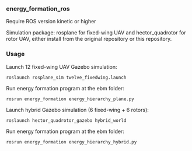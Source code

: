 ### energy_formation_ros
Require ROS version kinetic or higher

Simulation package: rosplane for fixed-wing UAV and hector_quadrotor for rotor UAV, either install from the original repository or this repository.

### Usage 

Launch 12 fixed-wing UAV Gazebo simulation:

`roslaunch rosplane_sim twelve_fixedwing.launch`

Run energy formation program at the ebm folder:

`rosrun energy_formation energy_hierarchy_plane.py`

Launch hybrid Gazebo simulation (6 fixed-wing + 6 rotors):

`roslaunch hector_quadrotor_gazebo hybrid_world`

Run energy formation program at the ebm folder:

`rosrun energy_formation energy_hierarchy_hybrid.py`
